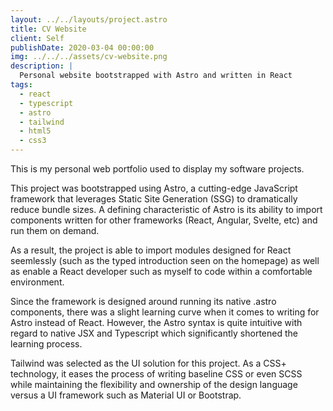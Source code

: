 ```yaml
---
layout: ../../layouts/project.astro
title: CV Website
client: Self
publishDate: 2020-03-04 00:00:00
img: ../../../assets/cv-website.png
description: |
  Personal website bootstrapped with Astro and written in React
tags:
  - react
  - typescript
  - astro
  - tailwind
  - html5
  - css3
---
```


This is my personal web portfolio used to display my software projects.

This project was bootstrapped using Astro, a cutting-edge JavaScript framework that leverages Static Site Generation (SSG) to dramatically reduce bundle sizes. A defining characteristic of Astro is its ability to import components written for other frameworks (React, Angular, Svelte, etc) and run them on demand.

As a result, the project is able to import modules designed for React seemlessly (such as the typed introduction seen on the homepage) as well as enable a React developer such as myself to code within a comfortable environment.

Since the framework is designed around running its native .astro components, there was a slight learning curve when it comes to writing for Astro instead of React. However, the Astro syntax is quite intuitive with regard to native JSX and Typescript which significantly shortened the learning process.

Tailwind was selected as the UI solution for this project. As a CSS+ technology, it eases the process of writing baseline CSS or even SCSS while maintaining the flexibility and ownership of the design language versus a UI framework such as Material UI or Bootstrap.